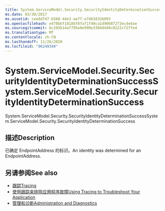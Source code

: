 ```yaml
---
title: System.ServiceModel.Security.SecurityIdentityDeterminationSuccess
ms.date: 03/30/2017
ms.assetid: cee8df47-b568-44e3-aeff-e74618326093
ms.openlocfilehash: e470bbf1818bf8fa71f40ca1d90087273ec4e4ae
ms.sourcegitcommit: bc293b14af795e0e999e3304dd40c0222cf2ffe4
ms.translationtype: MT
ms.contentlocale: zh-CN
ms.lasthandoff: 11/26/2020
ms.locfileid: "96249340"
---
```

# <a name="systemservicemodelsecuritysecurityidentitydeterminationsuccess"></a><span data-ttu-id="5e2d7-102">System.ServiceModel.Security.SecurityIdentityDeterminationSuccess</span><span class="sxs-lookup"><span data-stu-id="5e2d7-102">System.ServiceModel.Security.SecurityIdentityDeterminationSuccess</span></span>

<span data-ttu-id="5e2d7-103">System.ServiceModel.Security.SecurityIdentityDeterminationSuccess</span><span class="sxs-lookup"><span data-stu-id="5e2d7-103">System.ServiceModel.Security.SecurityIdentityDeterminationSuccess</span></span>  
  
## <a name="description"></a><span data-ttu-id="5e2d7-104">描述</span><span class="sxs-lookup"><span data-stu-id="5e2d7-104">Description</span></span>  

 <span data-ttu-id="5e2d7-105">已确定 EndpointAddress 的标识。</span><span class="sxs-lookup"><span data-stu-id="5e2d7-105">An identity was determined for an EndpointAddress.</span></span>  
  
## <a name="see-also"></a><span data-ttu-id="5e2d7-106">另请参阅</span><span class="sxs-lookup"><span data-stu-id="5e2d7-106">See also</span></span>

- [<span data-ttu-id="5e2d7-107">跟踪</span><span class="sxs-lookup"><span data-stu-id="5e2d7-107">Tracing</span></span>](index.md)
- [<span data-ttu-id="5e2d7-108">使用跟踪来排除应用程序故障</span><span class="sxs-lookup"><span data-stu-id="5e2d7-108">Using Tracing to Troubleshoot Your Application</span></span>](using-tracing-to-troubleshoot-your-application.md)
- [<span data-ttu-id="5e2d7-109">管理和诊断</span><span class="sxs-lookup"><span data-stu-id="5e2d7-109">Administration and Diagnostics</span></span>](../index.md)
